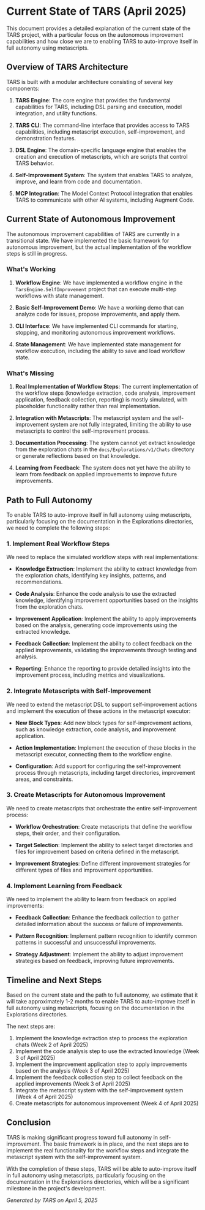 # Current State of TARS (April 2025)

This document provides a detailed explanation of the current state of the TARS project, with a particular focus on the autonomous improvement capabilities and how close we are to enabling TARS to auto-improve itself in full autonomy using metascripts.

## Overview of TARS Architecture

TARS is built with a modular architecture consisting of several key components:

1. **TARS Engine**: The core engine that provides the fundamental capabilities for TARS, including DSL parsing and execution, model integration, and utility functions.

2. **TARS CLI**: The command-line interface that provides access to TARS capabilities, including metascript execution, self-improvement, and demonstration features.

3. **DSL Engine**: The domain-specific language engine that enables the creation and execution of metascripts, which are scripts that control TARS behavior.

4. **Self-Improvement System**: The system that enables TARS to analyze, improve, and learn from code and documentation.

5. **MCP Integration**: The Model Context Protocol integration that enables TARS to communicate with other AI systems, including Augment Code.

## Current State of Autonomous Improvement

The autonomous improvement capabilities of TARS are currently in a transitional state. We have implemented the basic framework for autonomous improvement, but the actual implementation of the workflow steps is still in progress.

### What's Working

1. **Workflow Engine**: We have implemented a workflow engine in the `TarsEngine.SelfImprovement` project that can execute multi-step workflows with state management.

2. **Basic Self-Improvement Demo**: We have a working demo that can analyze code for issues, propose improvements, and apply them.

3. **CLI Interface**: We have implemented CLI commands for starting, stopping, and monitoring autonomous improvement workflows.

4. **State Management**: We have implemented state management for workflow execution, including the ability to save and load workflow state.

### What's Missing

1. **Real Implementation of Workflow Steps**: The current implementation of the workflow steps (knowledge extraction, code analysis, improvement application, feedback collection, reporting) is mostly simulated, with placeholder functionality rather than real implementation.

2. **Integration with Metascripts**: The metascript system and the self-improvement system are not fully integrated, limiting the ability to use metascripts to control the self-improvement process.

3. **Documentation Processing**: The system cannot yet extract knowledge from the exploration chats in the `docs/Explorations/v1/Chats` directory or generate reflections based on that knowledge.

4. **Learning from Feedback**: The system does not yet have the ability to learn from feedback on applied improvements to improve future improvements.

## Path to Full Autonomy

To enable TARS to auto-improve itself in full autonomy using metascripts, particularly focusing on the documentation in the Explorations directories, we need to complete the following steps:

### 1. Implement Real Workflow Steps

We need to replace the simulated workflow steps with real implementations:

- **Knowledge Extraction**: Implement the ability to extract knowledge from the exploration chats, identifying key insights, patterns, and recommendations.

- **Code Analysis**: Enhance the code analysis to use the extracted knowledge, identifying improvement opportunities based on the insights from the exploration chats.

- **Improvement Application**: Implement the ability to apply improvements based on the analysis, generating code improvements using the extracted knowledge.

- **Feedback Collection**: Implement the ability to collect feedback on the applied improvements, validating the improvements through testing and analysis.

- **Reporting**: Enhance the reporting to provide detailed insights into the improvement process, including metrics and visualizations.

### 2. Integrate Metascripts with Self-Improvement

We need to extend the metascript DSL to support self-improvement actions and implement the execution of these actions in the metascript executor:

- **New Block Types**: Add new block types for self-improvement actions, such as knowledge extraction, code analysis, and improvement application.

- **Action Implementation**: Implement the execution of these blocks in the metascript executor, connecting them to the workflow engine.

- **Configuration**: Add support for configuring the self-improvement process through metascripts, including target directories, improvement areas, and constraints.

### 3. Create Metascripts for Autonomous Improvement

We need to create metascripts that orchestrate the entire self-improvement process:

- **Workflow Orchestration**: Create metascripts that define the workflow steps, their order, and their configuration.

- **Target Selection**: Implement the ability to select target directories and files for improvement based on criteria defined in the metascript.

- **Improvement Strategies**: Define different improvement strategies for different types of files and improvement opportunities.

### 4. Implement Learning from Feedback

We need to implement the ability to learn from feedback on applied improvements:

- **Feedback Collection**: Enhance the feedback collection to gather detailed information about the success or failure of improvements.

- **Pattern Recognition**: Implement pattern recognition to identify common patterns in successful and unsuccessful improvements.

- **Strategy Adjustment**: Implement the ability to adjust improvement strategies based on feedback, improving future improvements.

## Timeline and Next Steps

Based on the current state and the path to full autonomy, we estimate that it will take approximately 1-2 months to enable TARS to auto-improve itself in full autonomy using metascripts, focusing on the documentation in the Explorations directories.

The next steps are:

1. Implement the knowledge extraction step to process the exploration chats (Week 2 of April 2025)
2. Implement the code analysis step to use the extracted knowledge (Week 3 of April 2025)
3. Implement the improvement application step to apply improvements based on the analysis (Week 3 of April 2025)
4. Implement the feedback collection step to collect feedback on the applied improvements (Week 3 of April 2025)
5. Integrate the metascript system with the self-improvement system (Week 4 of April 2025)
6. Create metascripts for autonomous improvement (Week 4 of April 2025)

## Conclusion

TARS is making significant progress toward full autonomy in self-improvement. The basic framework is in place, and the next steps are to implement the real functionality for the workflow steps and integrate the metascript system with the self-improvement system.

With the completion of these steps, TARS will be able to auto-improve itself in full autonomy using metascripts, particularly focusing on the documentation in the Explorations directories, which will be a significant milestone in the project's development.

*Generated by TARS on April 5, 2025*
